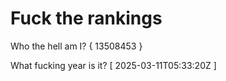 # Fuck the rankings

Who the hell am I?
{ 13508453 }

What fucking year is it?
[ 2025-03-11T05:33:20Z ]
